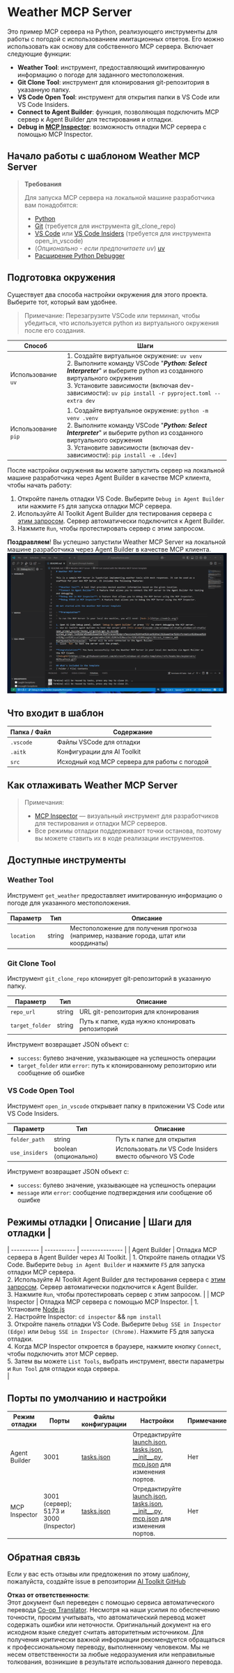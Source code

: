 <!--
CO_OP_TRANSLATOR_METADATA:
{
  "original_hash": "a3f252a62f059360855de5331a575898",
  "translation_date": "2025-07-14T08:51:00+00:00",
  "source_file": "10-StreamliningAIWorkflowsBuildingAnMCPServerWithAIToolkit/lab4/code/github_mcp_server/README.md",
  "language_code": "ru"
}
-->
# Weather MCP Server

Это пример MCP сервера на Python, реализующего инструменты для работы с погодой с использованием имитационных ответов. Его можно использовать как основу для собственного MCP сервера. Включает следующие функции:

- **Weather Tool**: инструмент, предоставляющий имитированную информацию о погоде для заданного местоположения.
- **Git Clone Tool**: инструмент для клонирования git-репозитория в указанную папку.
- **VS Code Open Tool**: инструмент для открытия папки в VS Code или VS Code Insiders.
- **Connect to Agent Builder**: функция, позволяющая подключить MCP сервер к Agent Builder для тестирования и отладки.
- **Debug in [MCP Inspector](https://github.com/modelcontextprotocol/inspector)**: возможность отладки MCP сервера с помощью MCP Inspector.

## Начало работы с шаблоном Weather MCP Server

> **Требования**
>
> Для запуска MCP сервера на локальной машине разработчика вам понадобятся:
>
> - [Python](https://www.python.org/)
> - [Git](https://git-scm.com/) (требуется для инструмента git_clone_repo)
> - [VS Code](https://code.visualstudio.com/) или [VS Code Insiders](https://code.visualstudio.com/insiders/) (требуется для инструмента open_in_vscode)
> - (*Опционально - если предпочитаете uv*) [uv](https://github.com/astral-sh/uv)
> - [Расширение Python Debugger](https://marketplace.visualstudio.com/items?itemName=ms-python.debugpy)

## Подготовка окружения

Существует два способа настройки окружения для этого проекта. Выберите тот, который вам удобнее.

> Примечание: Перезагрузите VSCode или терминал, чтобы убедиться, что используется python из виртуального окружения после его создания.

| Способ | Шаги |
| -------- | ----- |
| Использование `uv` | 1. Создайте виртуальное окружение: `uv venv` <br>2. Выполните команду VSCode "***Python: Select Interpreter***" и выберите python из созданного виртуального окружения <br>3. Установите зависимости (включая dev-зависимости): `uv pip install -r pyproject.toml --extra dev` |
| Использование `pip` | 1. Создайте виртуальное окружение: `python -m venv .venv` <br>2. Выполните команду VSCode "***Python: Select Interpreter***" и выберите python из созданного виртуального окружения<br>3. Установите зависимости (включая dev-зависимости): `pip install -e .[dev]` |

После настройки окружения вы можете запустить сервер на локальной машине разработчика через Agent Builder в качестве MCP клиента, чтобы начать работу:
1. Откройте панель отладки VS Code. Выберите `Debug in Agent Builder` или нажмите `F5` для запуска отладки MCP сервера.
2. Используйте AI Toolkit Agent Builder для тестирования сервера с [этим запросом](../../../../../../../../../../open_prompt_builder). Сервер автоматически подключится к Agent Builder.
3. Нажмите `Run`, чтобы протестировать сервер с этим запросом.

**Поздравляем**! Вы успешно запустили Weather MCP Server на локальной машине разработчика через Agent Builder в качестве MCP клиента.
![DebugMCP](https://raw.githubusercontent.com/microsoft/windows-ai-studio-templates/refs/heads/dev/mcpServers/mcp_debug.gif)

## Что входит в шаблон

| Папка / Файл | Содержание                                  |
| ------------ | ------------------------------------------ |
| `.vscode`    | Файлы VSCode для отладки                    |
| `.aitk`      | Конфигурации для AI Toolkit                  |
| `src`        | Исходный код MCP сервера для работы с погодой |

## Как отлаживать Weather MCP Server

> Примечания:
> - [MCP Inspector](https://github.com/modelcontextprotocol/inspector) — визуальный инструмент для разработчиков для тестирования и отладки MCP серверов.
> - Все режимы отладки поддерживают точки останова, поэтому вы можете ставить их в коде реализации инструментов.

## Доступные инструменты

### Weather Tool
Инструмент `get_weather` предоставляет имитированную информацию о погоде для указанного местоположения.

| Параметр | Тип | Описание |
| --------- | ---- | ----------- |
| `location` | string | Местоположение для получения прогноза (например, название города, штат или координаты) |

### Git Clone Tool
Инструмент `git_clone_repo` клонирует git-репозиторий в указанную папку.

| Параметр | Тип | Описание |
| --------- | ---- | ----------- |
| `repo_url` | string | URL git-репозитория для клонирования |
| `target_folder` | string | Путь к папке, куда нужно клонировать репозиторий |

Инструмент возвращает JSON объект с:
- `success`: булево значение, указывающее на успешность операции
- `target_folder` или `error`: путь к клонированному репозиторию или сообщение об ошибке

### VS Code Open Tool
Инструмент `open_in_vscode` открывает папку в приложении VS Code или VS Code Insiders.

| Параметр | Тип | Описание |
| --------- | ---- | ----------- |
| `folder_path` | string | Путь к папке для открытия |
| `use_insiders` | boolean (опционально) | Использовать ли VS Code Insiders вместо обычного VS Code |

Инструмент возвращает JSON объект с:
- `success`: булево значение, указывающее на успешность операции
- `message` или `error`: сообщение подтверждения или сообщение об ошибке

## Режимы отладки | Описание | Шаги для отладки |
| ---------- | ----------- | --------------- |
| Agent Builder | Отладка MCP сервера в Agent Builder через AI Toolkit. | 1. Откройте панель отладки VS Code. Выберите `Debug in Agent Builder` и нажмите `F5` для запуска отладки MCP сервера.<br>2. Используйте AI Toolkit Agent Builder для тестирования сервера с [этим запросом](../../../../../../../../../../open_prompt_builder). Сервер автоматически подключится к Agent Builder.<br>3. Нажмите `Run`, чтобы протестировать сервер с этим запросом. |
| MCP Inspector | Отладка MCP сервера с помощью MCP Inspector. | 1. Установите [Node.js](https://nodejs.org/)<br> 2. Настройте Inspector: `cd inspector` && `npm install` <br> 3. Откройте панель отладки VS Code. Выберите `Debug SSE in Inspector (Edge)` или `Debug SSE in Inspector (Chrome)`. Нажмите F5 для запуска отладки.<br> 4. Когда MCP Inspector откроется в браузере, нажмите кнопку `Connect`, чтобы подключить этот MCP сервер.<br> 5. Затем вы можете `List Tools`, выбрать инструмент, ввести параметры и `Run Tool` для отладки кода сервера.<br> |

## Порты по умолчанию и настройки

| Режим отладки | Порты | Файлы конфигурации | Настройки | Примечание |
| ---------- | ----- | ------------------ | --------- | ---------- |
| Agent Builder | 3001 | [tasks.json](../../../../../../10-StreamliningAIWorkflowsBuildingAnMCPServerWithAIToolkit/lab4/code/github_mcp_server/.vscode/tasks.json) | Отредактируйте [launch.json](../../../../../../10-StreamliningAIWorkflowsBuildingAnMCPServerWithAIToolkit/lab4/code/github_mcp_server/.vscode/launch.json), [tasks.json](../../../../../../10-StreamliningAIWorkflowsBuildingAnMCPServerWithAIToolkit/lab4/code/github_mcp_server/.vscode/tasks.json), [\_\_init\_\_.py](../../../../../../10-StreamliningAIWorkflowsBuildingAnMCPServerWithAIToolkit/lab4/code/github_mcp_server/src/__init__.py), [mcp.json](../../../../../../10-StreamliningAIWorkflowsBuildingAnMCPServerWithAIToolkit/lab4/code/github_mcp_server/.aitk/mcp.json) для изменения портов. | Нет |
| MCP Inspector | 3001 (сервер); 5173 и 3000 (Inspector) | [tasks.json](../../../../../../10-StreamliningAIWorkflowsBuildingAnMCPServerWithAIToolkit/lab4/code/github_mcp_server/.vscode/tasks.json) | Отредактируйте [launch.json](../../../../../../10-StreamliningAIWorkflowsBuildingAnMCPServerWithAIToolkit/lab4/code/github_mcp_server/.vscode/launch.json), [tasks.json](../../../../../../10-StreamliningAIWorkflowsBuildingAnMCPServerWithAIToolkit/lab4/code/github_mcp_server/.vscode/tasks.json), [\_\_init\_\_.py](../../../../../../10-StreamliningAIWorkflowsBuildingAnMCPServerWithAIToolkit/lab4/code/github_mcp_server/src/__init__.py), [mcp.json](../../../../../../10-StreamliningAIWorkflowsBuildingAnMCPServerWithAIToolkit/lab4/code/github_mcp_server/.aitk/mcp.json) для изменения портов. | Нет |

## Обратная связь

Если у вас есть отзывы или предложения по этому шаблону, пожалуйста, создайте issue в репозитории [AI Toolkit GitHub](https://github.com/microsoft/vscode-ai-toolkit/issues)

**Отказ от ответственности**:  
Этот документ был переведен с помощью сервиса автоматического перевода [Co-op Translator](https://github.com/Azure/co-op-translator). Несмотря на наши усилия по обеспечению точности, просим учитывать, что автоматический перевод может содержать ошибки или неточности. Оригинальный документ на его исходном языке следует считать авторитетным источником. Для получения критически важной информации рекомендуется обращаться к профессиональному переводу, выполненному человеком. Мы не несем ответственности за любые недоразумения или неправильные толкования, возникшие в результате использования данного перевода.